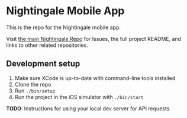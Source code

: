 # Nightingale Mobile App

This is the repo for the Nightingale mobile app.

Visit [the main Nightingale Repo](https://github.com/revelry-foundation/nightingale)
for Issues, the full project README, and links to other related repositories.

## Development setup
1. Make sure XCode is up-to-date with command-line tools installed
1. Clone the repo
1. Run `./bin/setup`
1. Run the project in the iOS simulator with `./bin/start`

**TODO**: Instructions for using your local dev server for API requests

